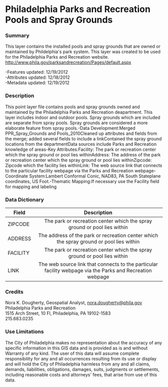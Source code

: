 # Philadelphia Parks and Recreation Pools and Spray Grounds

### Summary  

This layer contains the installed pools and spray grounds that are owned or maintained by Phildelphia's park system. This layer was created to be used for the Philadelphia Parks and Recreation website. http://www.phila.gov/parksandrecreation/Pages/default.aspx  
  
-Features updated: 12/19/2012  
-Attributes updated: 12/18/2012  
-Metadata updated: 12/19/2012

### Description  

This point layer file contains pools and spray grounds owned and maintained by the Philadelphia Parks and Recreation deapartment. This layer includes indoor and outdoor pools. Spray grounds which are included are separate from spray pools. Spray grounds are considered a more elaborate feature from spray pools.-Data Development:Merged PPR_Spray_Grounds and Pools_2010Cleaned up attributes and fields from the merge; added several fields to include a linkContained the spray ground locations from the departmentData sources include Parks and Recreation knowledge of areas-Key Attributes:Facility: The park or recreation center which the spray ground or pool lies withinAddress: The address of the park or recreation center which the spray ground or pool lies withinZipcode: Zipcode which the facility lies withinLink: The web source link that connects to the particular facility webpage via the Parks and Recreation webpage-Coordinate System:Lambert Conformal Conic, NAD83, PA South Stateplane coordinates, US Foot.-Thematic Mapping:If necessary use the Facility field for mapping and labeling  

### Data Dictionary

| Field | Description  
| ----- | :----------:  
| ZIPCODE | The park or recreation center which the spray ground or pool lies within 
| ADDRESS | The address of the park or recreation center which the spray ground or pool lies within 
| FACILITY | The park or recreation center which the spray ground or pool lies within 
| LINK | The web source link that connects to the particular facility webpage via the Parks and Recreation webpage 

### Credits  
Nora K. Dougherty, Geospatial Analyst, nora.dougherty@phila.gov
Philadelphia Parks and Recreation  
1515 Arch Street, 10 Fl, Philadelphia, PA  19102-1583  
215.683.0235 

### Use Limitations  

The City of Philadelphia makes no representation about the accuracy of any specific information in this GIS data and is provided as is and without Warranty of any kind. The user of this data will assume complete responsibility for any and all occurrences resulting from its use or display and will hold the City of Philadelphia harmless from any and all claims, demands, liabilities, obligations, damages, suits, judgments or settlements, including reasonable costs and attorneys' fees, that arise from use of this data.
